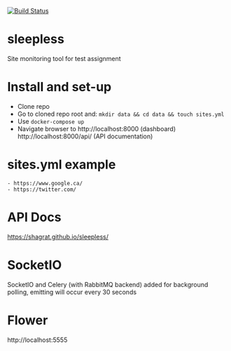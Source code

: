 [![Build Status](https://travis-ci.org/Shagrat/sleepless.svg?branch=master)](https://travis-ci.org/Shagrat/sleepless)

# sleepless
Site monitoring tool for test assignment

# Install and set-up
- Clone repo
- Go to cloned repo root and: ```mkdir data && cd data && touch sites.yml```
- Use ```docker-compose up```
- Navigate browser to http://localhost:8000 (dashboard) http://localhost:8000/api/ (API documentation)

# sites.yml example
```
- https://www.google.ca/
- https://twitter.com/
```

# API Docs
https://shagrat.github.io/sleepless/


# SocketIO
SocketIO and Celery (with RabbitMQ backend) added for background polling, emitting  will occur every 30 seconds

# Flower
http://localhost:5555
